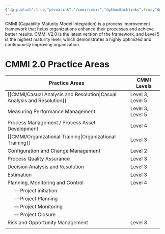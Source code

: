 ```yaml
---
{"dg-publish":true,"permalink":"/cmmi/cmmi/","dgShowBacklinks":true,"dgShowToc":true}
---
```



CMMI (Capability Maturity Model Integration) is a process improvement framework that helps organizations enhance their processes and achieve better results. CMMI V2.0 is the latest version of the framework, and Level 5 is the highest maturity level, which demonstrates a highly optimized and continuously improving organization.

# CMMI 2.0 Practice Areas

| Practice Areas                                   | CMMI Levels          |
| ---------------------------------------------- | ----------------|
| [[CMMI/Casual Analysis and Resolution\|Casual Analysis and Resolution]]               | Level 3, Level 5     |
| Measuring Performance Management                 | Level 3, Level 5     |
| Process Management / Process Asset Development   | Level 4              |
| [[CMMI/Organizational Training\|Organizational Training]]                      | Level 3              |
| Configuration and Change Management              | Level 2              |
| Process Quality Assurance                        | Level 3              |
| Decision Analysis and Resolution                 | Level 3              |
| Estimation                                       | Level 3              |
| Planning, Monitoring and Control                 | Level 4              |
| &emsp; &mdash; Project initiation                      |                      |
| &emsp; &mdash; Project Planning                        |                      |
| &emsp; &mdash; Project Monitoring                      |                      |
| &emsp; &mdash; Project Closure                         |                      |
| Risk and Opportunity Management                  | Level 3              |
|                                                  |                      |
